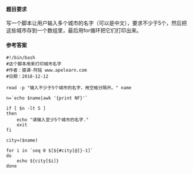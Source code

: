 #### 题目要求
写一个脚本让用户输入多个城市的名字（可以是中文），要求不少于5个，然后把这些城市存到一个数组里，最后用for循环把它们打印出来。

#### 参考答案
```
#!/bin/bash
#这个脚本用来打印城市名字
#作者：猿课-阿铭 www.apelearn.com
#日期：2018-12-12

read -p "输入不少于5个城市的名字，用空格分隔开。" name

n=`echo $name|awk '{print NF}'`

if [ $n -lt 5 ]
then
    echo "请输入至少5个城市的名字."
    exit
fi

city=($name)

for i in `seq 0 $[${#city[@]}-1]`
do
    echo ${city[$i]}
done

```
